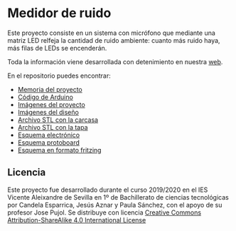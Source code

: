 # Medidor de ruido
Este proyecto consiste en un sistema con micrófono que mediante una matriz LED relfeja la cantidad de ruido ambiente: cuanto más ruido haya, más filas de LEDs se encenderán.

Toda la información viene desarrollada con detenimiento en nuestra [web](https://sites.google.com/s/1vBFadeGl5x-XgfKjlWXds2vYGl7ohzhz/p/1AbEx5slbOjCMbwPZxb8ySBt4Kg2kz8tw/edit#).

En el repositorio puedes encontrar:

- [Memoria del proyecto](Memoria.pdf)
- [Código de Arduino](pmv.ino)
- [Imágenes del proyecto](imagenesproyecto.pdf)
- [Imágenes del diseño](imagenestinkercad.pdf)
- [Archivo STL con la carcasa](carcasa.stl)
- [Archivo STL con la tapa](tapa.stl)
- [Esquema electrónico](completoelectronico.png)
- [Esquema protoboard](Completoprotoboard.png)
- [Esquema en formato fritzing](Completo.fzz)


## Licencia
Este proyecto fue desarrollado durante el curso 2019/2020 en el IES Vicente Aleixandre de Sevilla en 1º de Bachillerato de ciencias tecnológicas por Candela Esparrica, Jesús Aznar y Paula Sánchez, con el apoyo de su profesor Jose Pujol. Se distribuye con licencia [Creative Commons Attribution-ShareAlike 4.0 International License](https://creativecommons.org/licenses/by-sa/4.0/)
